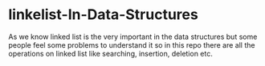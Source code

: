 # linkelist-In-Data-Structures
As we know linked list is the very important in the data structures but some people feel some problems to understand it so in this repo there are all the operations on linked list like searching, insertion, deletion etc.
